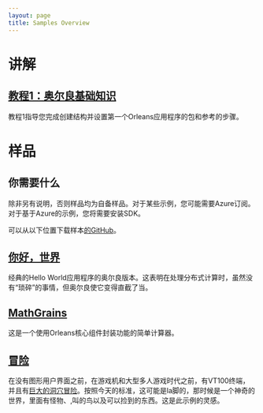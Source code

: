 ```yaml
---
layout: page
title: Samples Overview
---
```


# 讲解

## [教程1：奥尔良基础知识](tutorial_1.md)

教程1指导您完成创建结构并设置第一个Orleans应用程序的包和参考的步骤。

# 样品

## 你需要什么

除非另有说明，否则样品均为自备样品。对于某些示例，您可能需要Azure订阅。对于基于Azure的示例，您将需要安装SDK。

可以从以下位置下载样本[的GitHub](https://github.com/dotnet/orleans/tree/master/Samples)。

## [你好，世界](overview_helloworld.md)

经典的Hello World应用程序的奥尔良版本。这表明在处理分布式计算时，虽然没有“琐碎”的事情，但奥尔良使它变得直截了当。

## [MathGrains](MathGrains.md)

这是一个使用Orleans核心组件封装功能的简单计算器。

## [冒险](Adventure.md)

在没有图形用户界面之前，在游戏机和大型多人游戏时代之前，有VT100终端，并且有[巨大的洞穴冒险](http://en.wikipedia.org/wiki/Colossal_Cave_Adventure)。按照今天的标准，这可能是la脚的，那时候是一个神奇的世界，里面有怪物、,叫的鸟以及可以捡到的东西。这是此示例的灵感。
